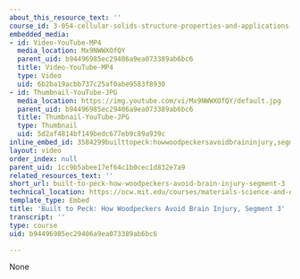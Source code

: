 ```yaml
---
about_this_resource_text: ''
course_id: 3-054-cellular-solids-structure-properties-and-applications-spring-2015
embedded_media:
- id: Video-YouTube-MP4
  media_location: Mx9NWWXOfQY
  parent_uid: b94496985ec29406a9ea073389ab6bc6
  title: Video-YouTube-MP4
  type: Video
  uid: 6b2ba19acbb737c25af0abe9583f8930
- id: Thumbnail-YouTube-JPG
  media_location: https://img.youtube.com/vi/Mx9NWWXOfQY/default.jpg
  parent_uid: b94496985ec29406a9ea073389ab6bc6
  title: Thumbnail-YouTube-JPG
  type: Thumbnail
  uid: 5d2af4814bf149bedc677eb9c89a939c
inline_embed_id: 3584299builttopeck:howwoodpeckersavoidbraininjury,segment359105948
layout: video
order_index: null
parent_uid: 1cc9b5abee17ef64c1b0cec1d832e7a9
related_resources_text: ''
short_url: built-to-peck-how-woodpeckers-avoid-brain-injury-segment-3
technical_location: https://ocw.mit.edu/courses/materials-science-and-engineering/3-054-cellular-solids-structure-properties-and-applications-spring-2015/woodpecker-videos/built-to-peck-how-woodpeckers-avoid-brain-injury-segment-3
template_type: Embed
title: 'Built to Peck: How Woodpeckers Avoid Brain Injury, Segment 3'
transcript: ''
type: course
uid: b94496985ec29406a9ea073389ab6bc6

---
```

None